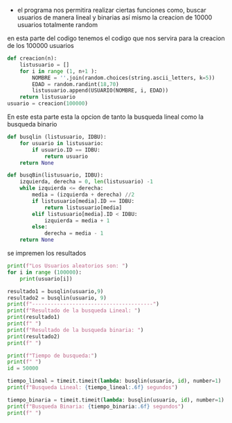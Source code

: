 - el programa nos permitira realizar ciertas funciones como, buscar usuarios de manera lineal y binarias así mismo la creacion de 10000 usuarios totalmente random

en esta parte del codigo tenemos el codigo que nos servira para la 
creacion de los 100000 usuarios

```python
def creacion(n):
    listusuario = []
    for i in range (1, n+1 ):
        NOMBRE = ''.join(random.choices(string.ascii_letters, k=5))
        EDAD = random.randint(18,70)
        listusuario.append(USUARIO(NOMBRE, i, EDAD))
    return listusuario
usuario = creacion(100000)
```


En este esta parte esta la opcion de tanto la busqueda lineal como la busqueda binario 
```python
def busqlin (listusuario, IDBU):
    for usuario in listusuario:
        if usuario.ID == IDBU:
            return usuario
    return None

def busqBin(listusuario, IDBU):
    izquierda, derecha = 0, len(listusuario) -1
    while izquierda <= derecha:
        media = (izquierda + derecha) //2
        if listusuario[media].ID == IDBU:
            return listusuario[media]
        elif listusuario[media].ID < IDBU:
            izquierda = media + 1
        else:
            derecha = media - 1
    return None
```

se impremen los resultados 
```python
print(f"Los Usuarios aleatorios son: ")
for i in range (100000):
    print(usuario[i])

resultado1 = busqlin(usuario,9)
resultado2 = busqlin(usuario, 9)
print(f"---------------------------------------")
print(f"Resultado de la busqueda Lineal: ")
print(resultado1)
print(f" ")
print(f"Resultado de la busqueda binaria: ")
print(resultado2)
print(f" ")

print(f"Tiempo de busqueda:")
print(f" ")
id = 50000

tiempo_lineal = timeit.timeit(lambda: busqlin(usuario, id), number=1)
print(f"Busqueda Lineal: {tiempo_lineal:.6f} segundos")

tiempo_binaria = timeit.timeit(lambda: busqlin(usuario, id), number=1)
print(f"Busqueda Binaria: {tiempo_binaria:.6f} segundos")
print(f" ")

```
